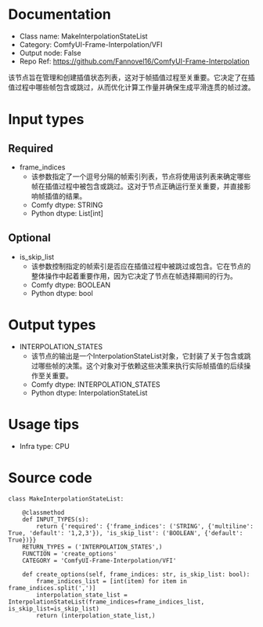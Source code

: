 # Documentation
- Class name: MakeInterpolationStateList
- Category: ComfyUI-Frame-Interpolation/VFI
- Output node: False
- Repo Ref: https://github.com/Fannovel16/ComfyUI-Frame-Interpolation

该节点旨在管理和创建插值状态列表，这对于帧插值过程至关重要。它决定了在插值过程中哪些帧包含或跳过，从而优化计算工作量并确保生成平滑连贯的帧过渡。

# Input types
## Required
- frame_indices
    - 该参数指定了一个逗号分隔的帧索引列表，节点将使用该列表来确定哪些帧在插值过程中被包含或跳过。这对于节点正确运行至关重要，并直接影响帧插值的结果。
    - Comfy dtype: STRING
    - Python dtype: List[int]
## Optional
- is_skip_list
    - 该参数控制指定的帧索引是否应在插值过程中被跳过或包含。它在节点的整体操作中起着重要作用，因为它决定了节点在帧选择期间的行为。
    - Comfy dtype: BOOLEAN
    - Python dtype: bool

# Output types
- INTERPOLATION_STATES
    - 该节点的输出是一个InterpolationStateList对象，它封装了关于包含或跳过哪些帧的决策。这个对象对于依赖这些决策来执行实际帧插值的后续操作至关重要。
    - Comfy dtype: INTERPOLATION_STATES
    - Python dtype: InterpolationStateList

# Usage tips
- Infra type: CPU

# Source code
```
class MakeInterpolationStateList:

    @classmethod
    def INPUT_TYPES(s):
        return {'required': {'frame_indices': ('STRING', {'multiline': True, 'default': '1,2,3'}), 'is_skip_list': ('BOOLEAN', {'default': True})}}
    RETURN_TYPES = ('INTERPOLATION_STATES',)
    FUNCTION = 'create_options'
    CATEGORY = 'ComfyUI-Frame-Interpolation/VFI'

    def create_options(self, frame_indices: str, is_skip_list: bool):
        frame_indices_list = [int(item) for item in frame_indices.split(',')]
        interpolation_state_list = InterpolationStateList(frame_indices=frame_indices_list, is_skip_list=is_skip_list)
        return (interpolation_state_list,)
```